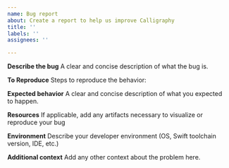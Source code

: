 ```yaml
---
name: Bug report
about: Create a report to help us improve Calligraphy
title: ''
labels: ''
assignees: ''

---
```


**Describe the bug**
A clear and concise description of what the bug is.

**To Reproduce**
Steps to reproduce the behavior:

**Expected behavior**
A clear and concise description of what you expected to happen.

**Resources**
If applicable, add any artifacts necessary to visualize or reproduce your bug

**Environment**
Describe your developer environment (OS, Swift toolchain version, IDE, etc.)

**Additional context**
Add any other context about the problem here.
